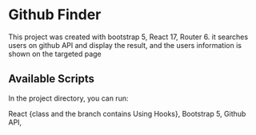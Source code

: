 # Github Finder

This project was created with bootstrap 5, React 17, Router 6. it searches users on github API
and display the result, and the users information is shown on the targeted page 

## Available Scripts

In the project directory, you can run:

React {class and the branch contains Using Hooks}, Bootstrap 5, Github API, 

